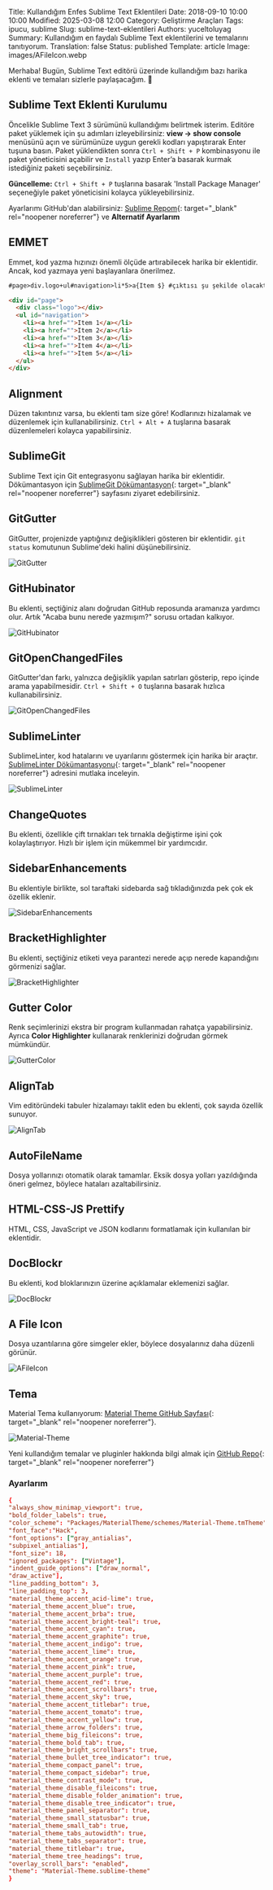 Title: Kullandığım Enfes Sublime Text Eklentileri
Date: 2018-09-10 10:00 10:00
Modified: 2025-03-08 12:00
Category: Geliştirme Araçları
Tags: ipucu, sublime
Slug: sublime-text-eklentileri
Authors: yuceltoluyag
Summary: Kullandığım en faydalı Sublime Text eklentilerini ve temalarını tanıtıyorum.
Translation: false
Status: published
Template: article
Image: images/AFileIcon.webp

Merhaba! Bugün, Sublime Text editörü üzerinde kullandığım bazı harika eklenti ve temaları sizlerle paylaşacağım. 🥳

## Sublime Text Eklenti Kurulumu

Öncelikle Sublime Text 3 sürümünü kullandığımı belirtmek isterim. Editöre paket yüklemek için şu adımları izleyebilirsiniz: **view -> show console** menüsünü açın ve sürümünüze uygun gerekli kodları yapıştırarak Enter tuşuna basın. Paket yüklendikten sonra `Ctrl + Shift + P` kombinasyonu ile paket yöneticisini açabilir ve `Install` yazıp Enter’a basarak kurmak istediğiniz paketi seçebilirsiniz.  

<div class="info-box important">
    <strong>Güncelleme:</strong> <code>Ctrl + Shift + P</code> tuşlarına basarak 'Install Package Manager' seçeneğiyle paket yöneticisini kolayca yükleyebilirsiniz.
</div>




Ayarlarımı GitHub'dan alabilirsiniz: [Sublime Repom](https://github.com/yuceltoluyag/sublime-text-3){: target="_blank" rel="noopener noreferrer"} ve **Alternatif Ayarlarım**
<script src="https://gist.github.com/yuceltoluyag/51b4391d44cfc353aad0d1731b56c39f.js"></script>
## EMMET

Emmet, kod yazma hızınızı önemli ölçüde artırabilecek harika bir eklentidir. Ancak, kod yazmaya yeni başlayanlara önerilmez.

```html
#page>div.logo+ul#navigation>li*5>a{Item $} #çıktısı şu şekilde olacaktır.
```

```html
<div id="page">
  <div class="logo"></div>
  <ul id="navigation">
    <li><a href="">Item 1</a></li>
    <li><a href="">Item 2</a></li>
    <li><a href="">Item 3</a></li>
    <li><a href="">Item 4</a></li>
    <li><a href="">Item 5</a></li>
  </ul>
</div>
```

## Alignment

Düzen takıntınız varsa, bu eklenti tam size göre! Kodlarınızı hizalamak ve düzenlemek için kullanabilirsiniz. `Ctrl + Alt + A` tuşlarına basarak düzenlemeleri kolayca yapabilirsiniz.

## SublimeGit

Sublime Text için Git entegrasyonu sağlayan harika bir eklentidir. Dökümantasyon için [SublimeGit Dökümantasyon](https://sublimegit.readthedocs.io/en/latest/){: target="_blank" rel="noopener noreferrer"} sayfasını ziyaret edebilirsiniz.

## GitGutter

GitGutter, projenizde yaptığınız değişiklikleri gösteren bir eklentidir. `git status` komutunun Sublime'deki halini düşünebilirsiniz.

![GitGutter](/images/GitGutter.gif)

## GitHubinator

Bu eklenti, seçtiğiniz alanı doğrudan GitHub reposunda aramanıza yardımcı olur. Artık "Acaba bunu nerede yazmışım?" sorusu ortadan kalkıyor.

![GitHubinator](/images/GitHubinator.webp)

## GitOpenChangedFiles

GitGutter'dan farkı, yalnızca değişiklik yapılan satırları gösterip, repo içinde arama yapabilmesidir. `Ctrl + Shift + O` tuşlarına basarak hızlıca kullanabilirsiniz.

![GitOpenChangedFiles](/images/GitOpenChangedFiles.gif)

## SublimeLinter

SublimeLinter, kod hatalarını ve uyarılarını göstermek için harika bir araçtır. [SublimeLinter Dökümantasyonu](http://www.sublimelinter.com){: target="_blank" rel="noopener noreferrer"} adresini mutlaka inceleyin.

![SublimeLinter](/images/SublimeLinter.webp)

## ChangeQuotes

Bu eklenti, özellikle çift tırnakları tek tırnakla değiştirme işini çok kolaylaştırıyor. Hızlı bir işlem için mükemmel bir yardımcıdır.

## SidebarEnhancements

Bu eklentiyle birlikte, sol taraftaki sidebarda sağ tıkladığınızda pek çok ek özellik eklenir.

![SidebarEnhancements](/images/Side​Bar​Enhancements.webp)

## BracketHighlighter

Bu eklenti, seçtiğiniz etiketi veya parantezi nerede açıp nerede kapandığını görmenizi sağlar.

![BracketHighlighter](/images/BracketHighlighter.webp)

## Gutter Color

Renk seçimlerinizi ekstra bir program kullanmadan rahatça yapabilirsiniz. Ayrıca **Color Highlighter** kullanarak renklerinizi doğrudan görmek mümkündür.

![GutterColor](/images/GutterColor.webp)

## AlignTab

Vim editöründeki tabuler hizalamayı taklit eden bu eklenti, çok sayıda özellik sunuyor.

![AlignTab](/images/AlignTab.webp)

## AutoFileName

Dosya yollarınızı otomatik olarak tamamlar. Eksik dosya yolları yazıldığında öneri gelmez, böylece hataları azaltabilirsiniz.

## HTML-CSS-JS Prettify

HTML, CSS, JavaScript ve JSON kodlarını formatlamak için kullanılan bir eklentidir.

## DocBlockr

Bu eklenti, kod bloklarınızın üzerine açıklamalar eklemenizi sağlar.

![DocBlockr](/images/DocBlockr.gif)

## A File Icon

Dosya uzantılarına göre simgeler ekler, böylece dosyalarınız daha düzenli görünür.

![AFileIcon](/images/AFileIcon.webp)

## Tema

Material Tema kullanıyorum: [Material Theme GitHub Sayfası](https://github.com/equinusocio/material-theme){: target="_blank" rel="noopener noreferrer"}.

![Material-Theme](/images/material-theme.gif)

Yeni kullandığım temalar ve pluginler hakkında bilgi almak için [GitHub Repo](https://github.com/yuceltoluyag/sublime-text-3){: target="_blank" rel="noopener noreferrer"}

### Ayarlarım

```conf
{
"always_show_minimap_viewport": true,
"bold_folder_labels": true,
"color_scheme": "Packages/MaterialTheme/schemes/Material-Theme.tmTheme",
"font_face":"Hack",
"font_options": ["gray_antialias",
"subpixel_antialias"],
"font_size": 18,
"ignored_packages": ["Vintage"],
"indent_guide_options": ["draw_normal",
"draw_active"],
"line_padding_bottom": 3,
"line_padding_top": 3,
"material_theme_accent_acid-lime": true,
"material_theme_accent_blue": true,
"material_theme_accent_brba": true,
"material_theme_accent_bright-teal": true,
"material_theme_accent_cyan": true,
"material_theme_accent_graphite": true,
"material_theme_accent_indigo": true,
"material_theme_accent_lime": true,
"material_theme_accent_orange": true,
"material_theme_accent_pink": true,
"material_theme_accent_purple": true,
"material_theme_accent_red": true,
"material_theme_accent_scrollbars": true,
"material_theme_accent_sky": true,
"material_theme_accent_titlebar": true,
"material_theme_accent_tomato": true,
"material_theme_accent_yellow": true,
"material_theme_arrow_folders": true,
"material_theme_big_fileicons": true,
"material_theme_bold_tab": true,
"material_theme_bright_scrollbars": true,
"material_theme_bullet_tree_indicator": true,
"material_theme_compact_panel": true,
"material_theme_compact_sidebar": true,
"material_theme_contrast_mode": true,
"material_theme_disable_fileicons": true,
"material_theme_disable_folder_animation": true,
"material_theme_disable_tree_indicator": true,
"material_theme_panel_separator": true,
"material_theme_small_statusbar": true,
"material_theme_small_tab": true,
"material_theme_tabs_autowidth": true,
"material_theme_tabs_separator": true,
"material_theme_titlebar": true,
"material_theme_tree_headings": true,
"overlay_scroll_bars": "enabled",
"theme": "Material-Theme.sublime-theme"
}
```
